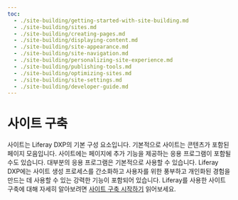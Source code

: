 ```yaml
---
toc:
  - ./site-building/getting-started-with-site-building.md
  - ./site-building/sites.md
  - ./site-building/creating-pages.md
  - ./site-building/displaying-content.md
  - ./site-building/site-appearance.md
  - ./site-building/site-navigation.md
  - ./site-building/personalizing-site-experience.md
  - ./site-building/publishing-tools.md
  - ./site-building/optimizing-sites.md
  - ./site-building/site-settings.md
  - ./site-building/developer-guide.md
---
```

# 사이트 구축

사이트는 Liferay DXP의 기본 구성 요소입니다. 기본적으로 사이트는 콘텐츠가 포함된 페이지 모음입니다. 사이트에는 페이지에 추가 기능을 제공하는 응용 프로그램이 포함될 수도 있습니다. 대부분의 응용 프로그램은 기본적으로 사용할 수 있습니다. Liferay DXP에는 사이트 생성 프로세스를 간소화하고 사용자를 위한 풍부하고 개인화된 경험을 만드는 데 사용할 수 있는 강력한 기능이 포함되어 있습니다. Liferay를 사용한 사이트 구축에 대해 자세히 알아보려면 [사이트 구축 시작하기](./site-building/getting-started-with-site-building.md) 읽어보세요.


